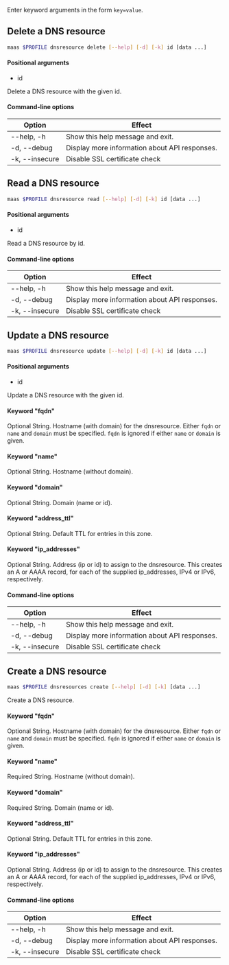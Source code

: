 Enter keyword arguments in the form `key=value`.

## Delete a DNS resource

```bash
maas $PROFILE dnsresource delete [--help] [-d] [-k] id [data ...] 
```

#### Positional arguments
- id

Delete a DNS resource with the given id.

#### Command-line options
| Option         | Effect                                        |
|----------------|-----------------------------------------------|
| --help, -h     | Show this help message and exit.              |
| -d, --debug    | Display more information about API responses. |
| -k, --insecure | Disable SSL certificate check                 |

## Read a DNS resource

```bash
maas $PROFILE dnsresource read [--help] [-d] [-k] id [data ...] 
```

#### Positional arguments
- id

Read a DNS resource by id.

#### Command-line options
| Option         | Effect                                        |
|----------------|-----------------------------------------------|
| --help, -h     | Show this help message and exit.              |
| -d, --debug    | Display more information about API responses. |
| -k, --insecure | Disable SSL certificate check                 |

## Update a DNS resource

```bash
maas $PROFILE dnsresource update [--help] [-d] [-k] id [data ...] 
```

#### Positional arguments
- id


Update a DNS resource with the given id.

#### Keyword "fqdn"
Optional String.  Hostname (with domain) for the dnsresource.  Either ``fqdn`` or ``name`` and ``domain`` must be specified.  ``fqdn`` is ignored if either ``name`` or ``domain`` is given.

#### Keyword "name"
Optional String. Hostname (without domain).

#### Keyword "domain"
Optional String. Domain (name or id).

#### Keyword "address_ttl"
Optional String. Default TTL for entries in this zone.

#### Keyword "ip_addresses"
Optional String.  Address (ip or id) to assign to the dnsresource. This creates an A or AAAA record, for each of the supplied ip_addresses, IPv4 or IPv6, respectively. 

#### Command-line options
| Option         | Effect                                        |
|----------------|-----------------------------------------------|
| --help, -h     | Show this help message and exit.              |
| -d, --debug    | Display more information about API responses. |
| -k, --insecure | Disable SSL certificate check                 |

## Create a DNS resource

```bash
maas $PROFILE dnsresources create [--help] [-d] [-k] [data ...] 
```

Create a DNS resource.

#### Keyword "fqdn"
Optional String.  Hostname (with domain) for the dnsresource.  Either ``fqdn`` or ``name`` and ``domain`` must be specified.  ``fqdn`` is ignored if either ``name`` or ``domain`` is given.

#### Keyword "name"
Required String. Hostname (without domain).

#### Keyword "domain"
Required String. Domain (name or id).

#### Keyword "address_ttl"
Optional String. Default TTL for entries in this zone.

#### Keyword "ip_addresses"
Optional String.  Address (ip or id) to assign to the dnsresource. This creates an A or AAAA record, for each of the supplied ip_addresses, IPv4 or IPv6, respectively.

#### Command-line options
| Option         | Effect                                        |
|----------------|-----------------------------------------------|
| --help, -h     | Show this help message and exit.              |
| -d, --debug    | Display more information about API responses. |
| -k, --insecure | Disable SSL certificate check                 |

